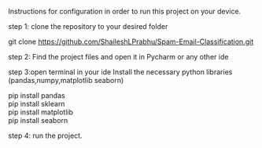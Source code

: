 Instructions for configuration in order to run this project on your device.

step 1: clone the repository to your desired folder

git clone https://github.com/ShaileshLPrabhu/Spam-Email-Classification.git

step 2: Find the project files and open it in Pycharm or any other ide 

step 3:open terminal in your ide Install the necessary python libraries (pandas,numpy,matplotlib seaborn)

pip install pandas </br>
pip install sklearn </br>
pip install matplotlib </br>
pip install seaborn </br>

step 4: run the project.
